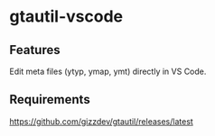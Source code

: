 # gtautil-vscode

## Features

Edit meta files (ytyp, ymap, ymt) directly in VS Code.

## Requirements

https://github.com/gizzdev/gtautil/releases/latest



